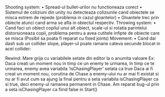 Shooting system:
•	Spread-ul bullet-urilor nu functioneaza corect
•	Sistemul de coliziuni din unity nu detecteaza coliziunile cand obiectele se misca extrem de repede (problema in cazul gloantelor)
•	Gloantele trec prin obiecte atunci cand arma se afla in obiectul respectiv.
Throwing system:
•	Cand faci un obiect copilul unui alt obiect, scale-ul si rotatia parintelui distorsioneaza copii, problema pentru a avea cutitele infipte de obiecte care se misca (Posibil sa poata fi reparat cu fixed joints)
Movement: 
•	Cand dai dash sub un collider slope, player-ul poate ramane cateva secunde blocat in acel collider:


Rewind:
	Mare grija cu variabilele setate din editor la o anumita valoare
Ex: Daca creati un moment nou in timp ce un enemy te urmarea,
In timp ce te urmarea, enemy avea variabila ‘isChasingPlayer’ setata ca true
Daca ai fi creat un moment nou, corutina de Chase a enemy-ului nu ar mai fi existat si nu ar fi avut cum sa ajung la final pentru a seta variabila isChasingPlayer ca si true, deci enemy-ul ramanea permanent in Chase. Am reparat bug-ul prin a seta isChasingPlayer ca fiind false in Start()
